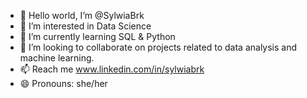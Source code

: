 - 👋 Hello world, I’m @SylwiaBrk
- 👀 I’m interested in Data Science
- 🌱 I’m currently learning SQL & Python
- 💞️ I’m looking to collaborate on projects related to data analysis and machine learning.
- 📫 Reach me www.linkedin.com/in/sylwiabrk
- 😄 Pronouns: she/her

<!---
SylwiaBrk/SylwiaBrk is a ✨ special ✨ repository because its `README.md` (this file) appears on your GitHub profile.
You can click the Preview link to take a look at your changes.
--->
